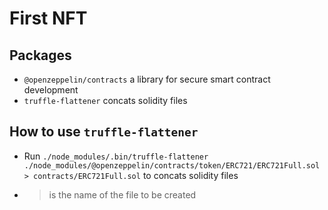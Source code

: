 # First NFT

## Packages
- `@openzeppelin/contracts` a library for secure smart contract development
- `truffle-flattener` concats solidity files

## How to use `truffle-flattener`
- Run `./node_modules/.bin/truffle-flattener ./node_modules/@openzeppelin/contracts/token/ERC721/ERC721Full.sol > contracts/ERC721Full.sol` to concats solidity files
- > is the name of the file to be created